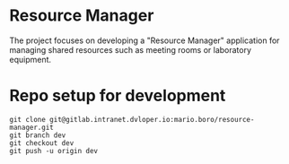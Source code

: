 # Resource Manager

The project focuses on developing a "Resource Manager" application for managing shared resources such as meeting rooms or laboratory equipment.

# Repo setup for development
```
git clone git@gitlab.intranet.dvloper.io:mario.boro/resource-manager.git
git branch dev
git checkout dev
git push -u origin dev
```

